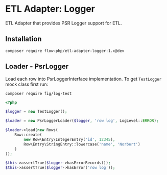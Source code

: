 # ETL Adapter: Logger

ETL Adapter that provides PSR Logger support for ETL.

## Installation

```
composer require flow-php/etl-adapter-logger:1.x@dev
```

## Loader - PsrLogger

Load each row into PsrLoggerInterface implementation. To get `TestLogger` mock class first run:

```
composer require fig/log-test
```

```php
<?php

$logger = new TestLogger();

$loader = new PsrLoggerLoader($logger, 'row log', LogLevel::ERROR);

$loader->load(new Rows(
    Row::create(
        new Row\Entry\IntegerEntry('id', 12345),
        Row\Entry\StringEntry::lowercase('name', 'Norbert')
    )
));

$this->assertTrue($logger->hasErrorRecords());
$this->assertTrue($logger->hasError('row log'));
```